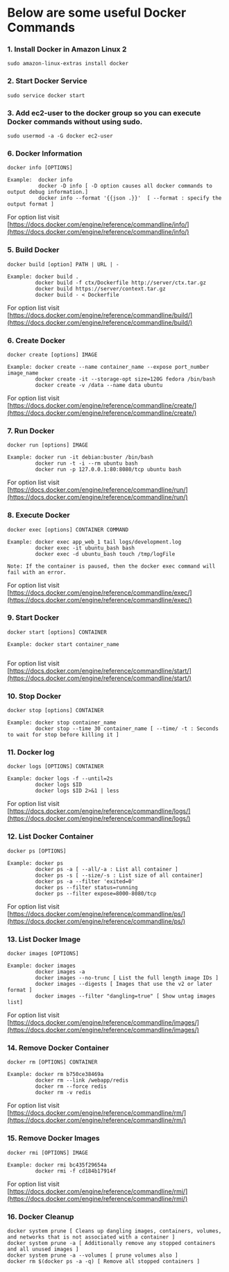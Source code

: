 # Below are some useful Docker Commands #

### 1. Install Docker in Amazon Linux 2

```
sudo amazon-linux-extras install docker
```

### 2. Start Docker Service

```
sudo service docker start
```

### 3. Add ec2-user to the docker group so you can execute Docker commands without using sudo. 

```
sudo usermod -a -G docker ec2-user
```

### 6. Docker Information

```
docker info [OPTIONS]

Example:  docker info
          docker -D info [ -D option causes all docker commands to output debug information.]
          docker info --format '{{json .}}'  [ --format : specify the output format ]          
```
For option list visit [https://docs.docker.com/engine/reference/commandline/info/](https://docs.docker.com/engine/reference/commandline/info/)

### 5. Build Docker

```
docker build [option] PATH | URL | -

Example: docker build .
         docker build -f ctx/Dockerfile http://server/ctx.tar.gz
         docker build https://server/context.tar.gz
         docker build - < Dockerfile
```         
For option list visit [https://docs.docker.com/engine/reference/commandline/build/](https://docs.docker.com/engine/reference/commandline/build/)

### 6. Create Docker

```
docker create [options] IMAGE

Example: docker create --name container_name --expose port_number image_name
         docker create -it --storage-opt size=120G fedora /bin/bash
         docker create -v /data --name data ubuntu
```
For option list visit [https://docs.docker.com/engine/reference/commandline/create/](https://docs.docker.com/engine/reference/commandline/create/)

### 7. Run Docker

```
docker run [options] IMAGE

Example: docker run -it debian:buster /bin/bash
         docker run -t -i --rm ubuntu bash
         docker run -p 127.0.0.1:80:8080/tcp ubuntu bash
```
For option list visit [https://docs.docker.com/engine/reference/commandline/run/](https://docs.docker.com/engine/reference/commandline/run/)

### 8. Execute Docker

```
docker exec [options] CONTAINER COMMAND

Example: docker exec app_web_1 tail logs/development.log
         docker exec -it ubuntu_bash bash
         docker exec -d ubuntu_bash touch /tmp/logFile

Note: If the container is paused, then the docker exec command will fail with an error.
```
For option list visit [https://docs.docker.com/engine/reference/commandline/exec/](https://docs.docker.com/engine/reference/commandline/exec/)

### 9. Start Docker

```
docker start [options] CONTAINER

Example: docker start container_name
         
```
For option list visit [https://docs.docker.com/engine/reference/commandline/start/](https://docs.docker.com/engine/reference/commandline/start/)

### 10. Stop Docker

```
docker stop [options] CONTAINER

Example: docker stop container_name
         docker stop --time 30 container_name [ --time/ -t : Seconds to wait for stop before killing it ]
```

### 11. Docker log

```
docker logs [OPTIONS] CONTAINER

Example: docker logs -f --until=2s
         docker logs $ID
         docker logs $ID 2>&1 | less
```
For option list visit [https://docs.docker.com/engine/reference/commandline/logs/](https://docs.docker.com/engine/reference/commandline/logs/)

### 12. List Docker Container

```
docker ps [OPTIONS]

Example: docker ps
         docker ps -a [ --all/-a : List all container ]
         docker ps -s [ --size/-s : List size of all container]
         docker ps -a --filter 'exited=0'
         docker ps --filter status=running
         docker ps --filter expose=8000-8080/tcp
```
For option list visit [https://docs.docker.com/engine/reference/commandline/ps/](https://docs.docker.com/engine/reference/commandline/ps/)

### 13. List Docker Image

```
docker images [OPTIONS]

Example: docker images
         docker images -a
         docker images --no-trunc [ List the full length image IDs ]
         docker images --digests [ Images that use the v2 or later format ]
         docker images --filter "dangling=true" [ Show untag images list]
```
For option list visit [https://docs.docker.com/engine/reference/commandline/images/](https://docs.docker.com/engine/reference/commandline/images/)

### 14. Remove Docker Container

```
docker rm [OPTIONS] CONTAINER

Example: docker rm b750ce38469a
         docker rm --link /webapp/redis
         docker rm --force redis
         docker rm -v redis

```
For option list visit [https://docs.docker.com/engine/reference/commandline/rm/](https://docs.docker.com/engine/reference/commandline/rm/)

### 15. Remove Docker Images

```
docker rmi [OPTIONS] IMAGE

Example: docker rmi bc435f29654a
         docker rmi -f cd184b17914f

```
For option list visit [https://docs.docker.com/engine/reference/commandline/rmi/](https://docs.docker.com/engine/reference/commandline/rmi/)

### 16. Docker Cleanup

```
docker system prune [ Cleans up dangling images, containers, volumes, and networks that is not associated with a container ]
docker system prune -a [ Additionally remove any stopped containers and all unused images ]
docker system prune -a --volumes [ prune volumes also ]
docker rm $(docker ps -a -q) [ Remove all stopped containers ]
```
      
